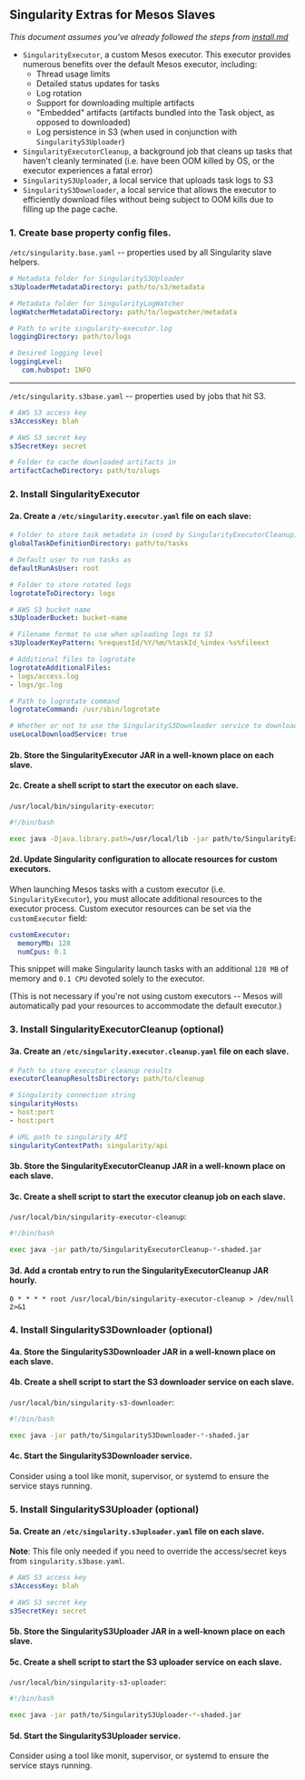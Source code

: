 ## Singularity Extras for Mesos Slaves

*This document assumes you've already followed the steps from [install.md](install.md)*

- `SingularityExecutor`, a custom Mesos executor. This executor provides numerous benefits over the default Mesos executor, including:
  - Thread usage limits
  - Detailed status updates for tasks
  - Log rotation
  - Support for downloading multiple artifacts
  - "Embedded" artifacts (artifacts bundled into the Task object, as opposed to downloaded)
  - Log persistence in S3 (when used in conjunction with `SingularityS3Uploader`)
- `SingularityExecutorCleanup`, a background job that cleans up tasks that haven't cleanly terminated (i.e. have been OOM killed by OS, or the executor experiences a fatal error)
- `SingularityS3Uploader`, a local service that uploads task logs to S3
- `SingularityS3Downloader`, a local service that allows the executor to efficiently download files without being subject to OOM kills due to filling up the page cache.

### 1. Create base property config files.

`/etc/singularity.base.yaml` -- properties used by all Singularity slave helpers.

```yaml
# Metadata folder for SingularityS3Uploader
s3UploaderMetadataDirectory: path/to/s3/metadata

# Metadata folder for SingularityLogWatcher
logWatcherMetadataDirectory: path/to/logwatcher/metadata

# Path to write singularity-executor.log
loggingDirectory: path/to/logs

# Desired logging level
loggingLevel:
   com.hubspot: INFO
```

---

`/etc/singularity.s3base.yaml` -- properties used by jobs that hit S3.

```yaml
# AWS S3 access key
s3AccessKey: blah

# AWS S3 secret key
s3SecretKey: secret

# Folder to cache downloaded artifacts in
artifactCacheDirectory: path/to/slugs
```

### 2. Install SingularityExecutor

#### 2a. Create a `/etc/singularity.executor.yaml` file on each slave:

```yaml
# Folder to store task metadata in (used by SingularityExecutorCleanup)
globalTaskDefinitionDirectory: path/to/tasks

# Default user to run tasks as
defaultRunAsUser: root

# Folder to store rotated logs
logrotateToDirectory: logs

# AWS S3 bucket name
s3UploaderBucket: bucket-name

# Filename format to use when uploading logs to S3
s3UploaderKeyPattern: %requestId/%Y/%m/%taskId_%index-%s%fileext

# Additional files to logrotate
logrotateAdditionalFiles:
- logs/access.log
- logs/gc.log

# Path to logrotate command
logrotateCommand: /usr/sbin/logrotate

# Whether or not to use the SingularityS3Downloader service to download artifacts
useLocalDownloadService: true
```

#### 2b. Store the SingularityExecutor JAR in a well-known place on each slave.

#### 2c. Create a shell script to start the executor on each slave.

`/usr/local/bin/singularity-executor`:

```bash
#!/bin/bash

exec java -Djava.library.path=/usr/local/lib -jar path/to/SingularityExecutor-*-shaded.jar
```

#### 2d. Update Singularity configuration to allocate resources for custom executors.

When launching Mesos tasks with a custom executor (i.e. `SingularityExecutor`), you must allocate additional resources to the executor process. Custom executor resources can be set via the `customExecutor` field:

```yaml
customExecutor:
  memoryMb: 128
  numCpus: 0.1
```

This snippet will make Singularity launch tasks with an additional `128 MB` of memory and `0.1 CPU` devoted solely to the executor.

(This is not necessary if you're not using custom executors -- Mesos will automatically pad your resources to accommodate the default executor.)

### 3. Install SingularityExecutorCleanup (optional)

#### 3a. Create an `/etc/singularity.executor.cleanup.yaml` file on each slave.

```yaml
# Path to store executor cleanup results
executorCleanupResultsDirectory: path/to/cleanup

# Singularity connection string
singularityHosts:
- host:port
- host:port

# URL path to singularity API
singularityContextPath: singularity/api
```

#### 3b. Store the SingularityExecutorCleanup JAR in a well-known place on each slave.

#### 3c. Create a shell script to start the executor cleanup job on each slave.

`/usr/local/bin/singularity-executor-cleanup`:

```bash
#!/bin/bash

exec java -jar path/to/SingularityExecutorCleanup-*-shaded.jar
```

#### 3d. Add a crontab entry to run the SingularityExecutorCleanup JAR hourly.

```
0 * * * * root /usr/local/bin/singularity-executor-cleanup > /dev/null 2>&1
```

### 4. Install SingularityS3Downloader (optional)

#### 4a. Store the SingularityS3Downloader JAR in a well-known place on each slave.

#### 4b. Create a shell script to start the S3 downloader service on each slave.

`/usr/local/bin/singularity-s3-downloader`:

```bash
#!/bin/bash

exec java -jar path/to/SingularityS3Downloader-*-shaded.jar
```

#### 4c. Start the SingularityS3Downloader service.

Consider using a tool like monit, supervisor, or systemd to ensure the service stays running.

### 5. Install SingularityS3Uploader (optional)

#### 5a. Create an `/etc/singularity.s3uploader.yaml` file on each slave.

**Note**: This file only needed if you need to override the access/secret keys from `singularity.s3base.yaml`.

```yaml
# AWS S3 access key
s3AccessKey: blah

# AWS S3 secret key
s3SecretKey: secret
```

#### 5b. Store the SingularityS3Uploader JAR in a well-known place on each slave.

#### 5c. Create a shell script to start the S3 uploader service on each slave.

`/usr/local/bin/singularity-s3-uploader`:

```bash
#!/bin/bash

exec java -jar path/to/SingularityS3Uploader-*-shaded.jar
```

#### 5d. Start the SingularityS3Uploader service.

Consider using a tool like monit, supervisor, or systemd to ensure the service stays running.
